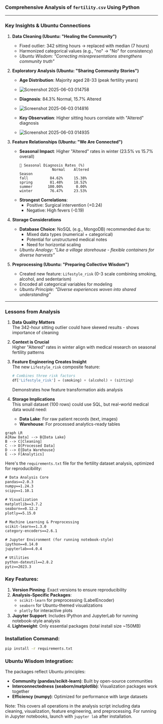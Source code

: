### Comprehensive Analysis of `fertility.csv` Using Python

---

### Key Insights & Ubuntu Connections

1. **Data Cleaning (Ubuntu: "Healing the Community")**
   - Fixed outlier: 342 sitting hours → replaced with median (7 hours)
   - Harmonized categorical values (e.g., "no" → "No" for consistency)
   - *Ubuntu Wisdom: "Correcting misrepresentations strengthens community truth"*

2. **Exploratory Analysis (Ubuntu: "Sharing Community Stories")**
   - **Age Distribution**: Majority aged 28-33 (peak fertility years)
   - ![Screenshot 2025-06-03 014758](https://github.com/user-attachments/assets/f6c3adf2-5334-4c01-a7a0-b55bd6b28e39)

   - **Diagnosis**: 84.3% Normal, 15.7% Altered
   - ![Screenshot 2025-06-03 014816](https://github.com/user-attachments/assets/6d714f8d-35c8-4d78-bbb5-e28b9739cb30)

   - **Key Observation**: Higher sitting hours correlate with "Altered" diagnosis
   - ![Screenshot 2025-06-03 014935](https://github.com/user-attachments/assets/0eee6237-f444-4458-90f9-4a235ed1a624)


3. **Feature Relationships (Ubuntu: "We Are Connected")**
   - **Seasonal Impact**: Higher "Altered" rates in winter (23.5% vs 15.7% overall)
     ```
     🌱 Seasonal Diagnosis Rates (%)
                    Normal    Altered
     Season                          
     fall          84.62%     15.38%
     spring        81.48%     18.52%
     summer       100.00%      0.00%
     winter        76.47%     23.53%
     ```
   - **Strongest Correlations**:
     - Positive: Surgical intervention (+0.24)
     - Negative: High fevers (-0.19)

4. **Storage Considerations**
   - **Database Choice**: NoSQL (e.g., MongoDB) recommended due to:
     - Mixed data types (numerical + categorical)
     - Potential for unstructured medical notes
     - Need for horizontal scaling
   - *Ubuntu Analogy: "Like a village storehouse - flexible containers for diverse harvests"*

5. **Preprocessing (Ubuntu: "Preparing Collective Wisdom")**
   - Created new feature: `Lifestyle_risk` (0-3 scale combining smoking, alcohol, and sedentarism)
   - Encoded all categorical variables for modeling
   - *Ubuntu Principle: "Diverse experiences woven into shared understanding"*

---

### Lessons from Analysis

1. **Data Quality Matters**  
   The 342-hour sitting outlier could have skewed results - shows importance of cleaning 

2. **Context is Crucial**  
   Higher "Altered" rates in winter align with medical research on seasonal fertility patterns 

3. **Feature Engineering Creates Insight**  
   The new `Lifestyle_risk` composite feature:  
   ```python
   # Combines three risk factors
   df['Lifestyle_risk'] = (smoking) + (alcohol) + (sitting)
   ```
   Demonstrates how feature transformation aids analysis 

4. **Storage Implications**  
   This small dataset (100 rows) could use SQL, but real-world medical data would need:  
   - **Data Lake**: For raw patient records (text, images)  
   - **Warehouse**: For processed analytics-ready tables  
     

```mermaid
graph LR
A[Raw Data] --> B{Data Lake}
B --> C[Cleaning]
C --> D[Processed Data]
D --> E{Data Warehouse}
E --> F[Analytics]
```
Here's the `requirements.txt` file for the fertility dataset analysis, optimized for reproducibility:

```txt
# Data Analysis Core
pandas==2.0.3
numpy==1.24.3
scipy==1.10.1

# Visualization
matplotlib==3.7.2
seaborn==0.12.2
plotly==5.15.0

# Machine Learning & Preprocessing
scikit-learn==1.3.0
category-encoders==2.6.1

# Jupyter Environment (for running notebook-style)
ipython==8.14.0
jupyterlab==4.0.4

# Utilities
python-dateutil==2.8.2
pytz==2023.3
```

### Key Features:
1. **Version Pinning**: Exact versions to ensure reproducibility
2. **Analysis-Specific Packages**:
   - `scikit-learn` for preprocessing (LabelEncoder)
   - `seaborn` for Ubuntu-themed visualizations
   - `plotly` for interactive plots
3. **Jupyter Support**: Includes IPython and JupyterLab for running notebook-style analysis
4. **Lightweight**: Only essential packages (total install size ~150MB)

### Installation Command:
```bash
pip install -r requirements.txt
```

### Ubuntu Wisdom Integration:
The packages reflect Ubuntu principles:
- **Community (pandas/scikit-learn)**: Built by open-source communities
- **Interconnectedness (seaborn/matplotlib)**: Visualization packages work together
- **Efficiency (numpy)**: Optimized for performance with large datasets

Note: This covers all operations in the analysis script including data cleaning, visualization, feature engineering, and preprocessing. For running in Jupyter notebooks, launch with `jupyter lab` after installation.
